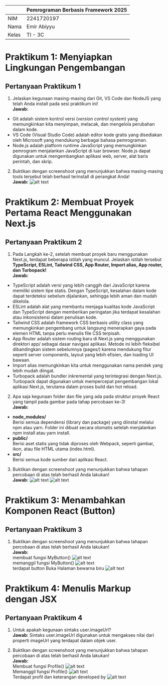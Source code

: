 |       | Pemrograman Berbasis Framework 2025 |
| ----- | ----------------------------------- |
| NIM   | 2241720197                          |
| Nama  | Emir Abiyyu                  |
| Kelas | TI - 3C                             |

# Praktikum 1: Menyiapkan Lingkungan Pengembangan

## Pertanyaan Praktikum 1

1. Jelaskan kegunaan masing-masing dari Git, VS Code dan NodeJS yang telah Anda install pada sesi praktikum ini!
   <br> **Jawab:**

- Git adalah sistem kontrol versi (_version control system_) yang memungkinkan kita menyimpan, melacak, dan mengelola perubahan dalam kode.
- VS Code (Visual Studio Code) adalah editor kode gratis yang disediakan oleh Microsoft yang mendukung berbagai bahasa pemrograman.
- Node.js adalah platform runtime JavaScript yang memungkinkan pemrogram menjalankan JavaScript di luar browser. Node.js dapat digunakan untuk mengembangkan aplikasi web, server, alat baris perintah, dan skrip.

2. Buktikan dengan screenshoot yang menunjukkan bahwa masing-masing tools tersebut telah berhasil terinstall di perangkat Anda!
   <br> **Jawab:**
   ![alt text](public/3.png)

# Praktikum 2: Membuat Proyek Pertama React Menggunakan Next.js

## Pertanyaan Praktikum 2

1. Pada Langkah ke-2, setelah membuat proyek baru menggunakan Next.js, terdapat beberapa istilah yang muncul. Jelaskan istilah tersebut **TypeScript, ESLint, Tailwind CSS, App Router, Import alias, App router, dan Turbopack!**
   <br> **Jawab:**

- TypeScript adalah versi yang lebih canggih dari JavaScript karena memiliki sistem tipe statis. Dengan TypeScript, kesalahan dalam kode dapat terdeteksi sebelum dijalankan, sehingga lebih aman dan mudah dikelola.
- ESLint adalah alat yang membantu menjaga kualitas kode JavaScript dan TypeScript dengan memberikan peringatan jika terdapat kesalahan atau inkonsistensi dalam penulisan kode.
- Tailwind CSS adalah framework CSS berbasis utility class yang memungkinkan pengembang untuk langsung menerapkan gaya pada elemen HTML tanpa perlu menulis file CSS terpisah.
- App Router adalah sistem routing baru di Next.js yang menggunakan direktori app/ sebagai dasar navigasi aplikasi. Metode ini lebih fleksibel dibandingkan sistem sebelumnya (pages/) karena mendukung fitur seperti server components, layout yang lebih efisien, dan loading UI bawaan.
- Import alias memungkinkan kita untuk menggunakan nama pendek yang lebih mudah diingat.
- Turbopack adalah bundler inkremental yang terintegrasi dengan Next.js. Turbopack dapat digunakan untuk mempercepat pengembangan lokal aplikasi Next.js, terutama dalam proses build dan hot reload.

2. Apa saja kegunaan folder dan file yang ada pada struktur proyek React yang tampil pada gambar pada tahap percobaan ke-3!
   <br> **Jawab:**

- **node_modules/**
  <br>Berisi semua dependensi (library dan package) yang diinstal melalui npm atau yarn. Folder ini dibuat secara otomatis setelah menjalankan npm install atau yarn install.
- **public/**
  <br>Berisi aset statis yang tidak diproses oleh Webpack, seperti gambar, ikon, atau file HTML utama (index.html).
- **src/**
  <br>Berisi semua kode sumber dari aplikasi React.

3. Buktikan dengan screenshoot yang menunjukkan bahwa tahapan percobaan di atas telah berhasil Anda lakukan!
   <br> **Jawab:**
   ![alt text](image.png)
   ![alt text](image-1.png)

   

# Praktikum 3: Menambahkan Komponen React (Button)

## Pertanyaan Praktikum 3

1. Buktikan dengan screenshoot yang menunjukkan bahwa tahapan percobaan di atas telah berhasil Anda lakukan!
   <br> **Jawab:**
   <br> membuat fungsi MyButton()
   ![alt text](public/4.png)
   <br> memanggil fungsi MyButton()
   ![alt text](public/image.png)
   <br> terdapat button Buka Halaman bewarna biru
   ![alt text](public/5.png)

# Praktikum 4: Menulis Markup dengan JSX

## Pertanyaan Praktikum 4

1. Untuk apakah kegunaan sintaks user.imageUrl?
   <br> **Jawab:** Sintaks user.imageUrl digunakan untuk mengakses nilai dari properti imageUrl yang terdapat dalam objek user.

2. Buktikan dengan screenshoot yang menunjukkan bahwa tahapan percobaan di atas telah berhasil Anda lakukan!
   <br> **Jawab:**
   <br> Membuat fungsi Profile()
   ![alt text](public/6.png)
   <br> Memanggil fungsi Profile()
   ![alt text](public/7.png)
   <br> Terdapat profil dan keterangan developed by
   ![alt text](public/9.png)